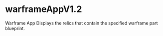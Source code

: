 # warframeAppV1.2
Warframe App
Displays the relics that contain  the specified warframe part blueprint.
